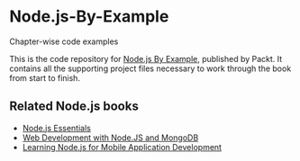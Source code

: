# Node.js-By-Example
Chapter-wise code examples

This is the code repository for [Node.js By Example](https://www.packtpub.com/application-development/nodejs-example?utm_source=github&utm_medium=repository&utm_campaign=9781784395711), published by Packt. It contains all the supporting project files necessary to work through the book from start to finish.

## Related Node.js books

* [Node.js Essentials](https://www.packtpub.com/web-development/nodejs-essentials?utm_source=github&utm_medium=repository&utm_campaign=9781785284922)
* [Web Development with Node.JS and MongoDB](https://www.packtpub.com/web-development/web-development-nodejs-and-mongodb-video?utm_source=github&utm_medium=repository&utm_campaign=9781785283413)
* [Learning Node.js for Mobile Application Development](https://www.packtpub.com/web-development/learning-nodejs-mobile-application-development?utm_source=github&utm_medium=repository&utm_campaign=9781785280498)
